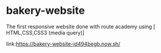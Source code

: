 # bakery-website
The first responsive website done with route academy using [ HTML,CSS,CSS3 (media query)]

link:https://bakery-website-id494begb.now.sh/


